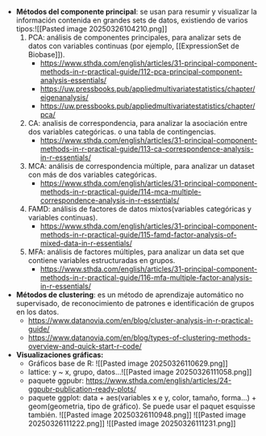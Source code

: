           
- **Métodos del componente principal**: se usan para resumir y visualizar la información contenida en grandes sets de datos, existiendo de varios tipos:![[Pasted image 20250326104210.png]]
	1. PCA: análisis de componentes principales, para analizar sets de datos con variables continuas (por ejemplo, [[ExpressionSet de Biobase]]).  
		- https://www.sthda.com/english/articles/31-principal-component-methods-in-r-practical-guide/112-pca-principal-component-analysis-essentials/
		- https://uw.pressbooks.pub/appliedmultivariatestatistics/chapter/eigenanalysis/
		- https://uw.pressbooks.pub/appliedmultivariatestatistics/chapter/pca/
	2. CA: analisis de correspondencia, para analizar la asociación entre dos variables categóricas. o una tabla de contingencias.  
		- https://www.sthda.com/english/articles/31-principal-component-methods-in-r-practical-guide/113-ca-correspondence-analysis-in-r-essentials/
	3. MCA: análisis de correspondencia múltiple, para analizar un dataset con más de dos variables categóricas. 
		- https://www.sthda.com/english/articles/31-principal-component-methods-in-r-practical-guide/114-mca-multiple-correspondence-analysis-in-r-essentials/
	4. FAMD: análisis de factores de datos mixtos(variables categóricas y variables continuas). 
		- https://www.sthda.com/english/articles/31-principal-component-methods-in-r-practical-guide/115-famd-factor-analysis-of-mixed-data-in-r-essentials/
	5. MFA: análisis de factores múltiples, para analizar un data set que contiene variables estructuradas en grupos. 
		- https://www.sthda.com/english/articles/31-principal-component-methods-in-r-practical-guide/116-mfa-multiple-factor-analysis-in-r-essentials/
-  **Métodos de clustering**:  es un método de aprendizaje automático no supervisado, de reconocimiento de patrones e identificación de grupos en los datos. 
	-  https://www.datanovia.com/en/blog/cluster-analysis-in-r-practical-guide/
	- https://www.datanovia.com/en/blog/types-of-clustering-methods-overview-and-quick-start-r-code/
- **Visualizaciones gráficas:** 
	- Gráficos base de R: ![[Pasted image 20250326110629.png]]
	-  lattice: y ~ x, grupo, datos...![[Pasted image 20250326111058.png]] 
	- paquete ggpubr: https://www.sthda.com/english/articles/24-ggpubr-publication-ready-plots/
	- paquete ggplot: data + aes(variables x e y, color, tamaño, forma...) + geom(geometria, tipo de gráfico).  Se puede usar el paquet esquisse también. ![[Pasted image 20250326110948.png]]
	![[Pasted image 20250326111222.png]]
	![[Pasted image 20250326111231.png]]